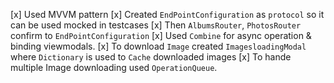 [x] Used MVVM pattern
[x] Created `EndPointConfiguration` as  `protocol` so it can be used mocked in testcases
[x] Then `AlbumsRouter`, `PhotosRouter` confirm to `EndPointConfiguration` 
[x] Used `Combine` for async operation & binding viewmodals. 
[x] To download `Image` created `ImagesloadingModal` where `Dictionary` is used to  `Cache` downloaded images 
[x] To hande multiple Image downloading used `OperationQueue`. 
